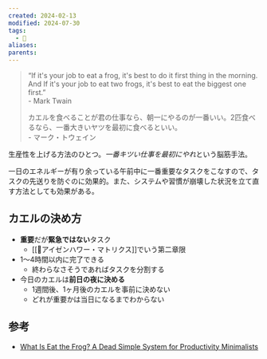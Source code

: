 ```yaml
---
created: 2024-02-13
modified: 2024-07-30
tags:
  - 📝
aliases: 
parents: 
---
```

> “If it's your job to eat a frog, it's best to do it first thing in the morning. And If it's your job to eat two frogs, it's best to eat the biggest one first.”  
> \- Mark Twain
> 
> カエルを食べることが君の仕事なら、朝一にやるのが一番いい。2匹食べるなら、一番大きいヤツを最初に食べるといい。  
> \- マーク・トウェイン

生産性を上げる方法のひとつ。*一番キツい仕事を最初にやれ*という脳筋手法。

一日のエネルギーが有り余っている午前中に一番重要なタスクをこなすので、タスクの先送りを防ぐのに効果的。また、システムや習慣が崩壊した状況を立て直す方法としても効果がある。

## カエルの決め方
- **重要**だが**緊急ではない**タスク
	- [[📝アイゼンハワー・マトリクス]]でいう第二章限
- 1〜4時間以内に完了できる
	- 終わらなさそうであればタスクを分割する
- 今日のカエルは**前日の夜に決める**
	- 1週間後、1ヶ月後のカエルを事前に決めない
	- どれが重要かは当日になるまでわからない

## 参考
- [What Is Eat the Frog? A Dead Simple System for Productivity Minimalists](https://todoist.com/ja/productivity-methods/eat-the-frog)